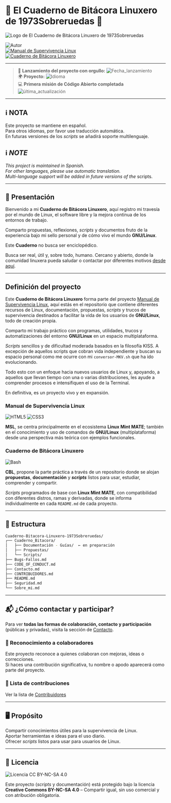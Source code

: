 # 🐧 El Cuaderno de Bitácora Linuxero de 1973Sobreruedas 🐧

![Logo de El Cuaderno de Bitácora Linuxero de 1973Sobreruedas](https://www.manualdesupervivencialinux.com/wp-content/uploads/2025/09/Logo2_CBL_x640.png)

![Autor](https://img.shields.io/badge/Autor-1973Sobreruedas-wheat?logo=Linux&logoColor=wheat)  
[![Manual de Supervivencia Linux](https://img.shields.io/badge/Proyecto-Manual_de_Supervivencia_Linux-wheat?logo=Wordpress&logoColor=wheat)](https://www.manualdesupervivencialinux.com)  
[![Cuaderno de Bitácora Linuxero](https://img.shields.io/badge/GitHub_--_Repositorio-Cuaderno_de_Bitácora_Linuxero-wheat?logo=github&logoColor=wheat)](https://github.com/1973Sobreruedas/Cuaderno-Bitacora-Linuxero-1973Sobreruedas)

---

> 🚀 **Lanzamiento del proyecto con orgullo:** ![Fecha_lanzamiento](https://img.shields.io/badge/Fecha-27_de_abril_de_2025-wheat?logo=googlecalendar&logoColor=wheat)  
> 🌍 **Proyecto:** ![Idioma](https://img.shields.io/badge/Español-wheat?logo=Academia&logoColor=black)  
> 💻 **Primera misión de Código Abierto completada**  
> ![última_actualización](https://img.shields.io/badge/Última_Actualización_del_README-08_·_oct_·_2025-slateblue?style=plastic&logo=datefns&logoColor=wheat)

---

## ℹ️ **NOTA**

Este proyecto se mantiene en español.  
Para otros idiomas, por favor use traducción automática.  
En futuras versiones de los *scripts* se añadirá soporte multilenguaje.

## ℹ️ *NOTE*

*This project is maintained in Spanish.*  
*For other languages, please use automatic translation.*  
*Multi-language support will be added in future versions of the* scripts.

---

## 🧾 Presentación

Bienvenido a mi **Cuaderno de Bitácora Linuxero**, aquí registro mi travesía por el mundo de Linux, el software libre y la mejora continua de los entornos de trabajo.

Comparto propuestas, reflexiones, *scripts* y documentos fruto de la experiencia bajo mi sello personal y de cómo vivo el mundo **GNU/Linux**.

Este **Cuaderno** no busca ser enciclopédico.

Busca ser real, útil y, sobre todo, humano. Cercano y abierto, donde la comunidad linuxera pueda saludar o contactar por diferentes motivos [desde aquí](https://www.manualdesupervivencialinux.com/cuaderno/).

---

## Definición del proyecto

Este **Cuaderno de Bitácora Linuxero** forma parte del proyecto [Manual de Supervivencia Linux](https://www.manualdesupervivenciaLinux.com), aquí estás en el repositorio que contiene diferentes recursos de Linux, documentación, propuestas, *scripts* y trucos de supervivencia destinados a facilitar la vida de los usuarios de **GNU/Linux**, todo de creación propia.

Comparto mi trabajo práctico con programas, utilidades, trucos y automatizaciones del entorno **GNU/Linux** en un espacio multiplataforma.

*Scripts* sencillos y de dificultad moderada basados en la filosofía KISS. A excepción de aquellos scripts que cobran vida independiente y buscan su espacio personal como me ocurre con mi `conversor-MKV.sh` que ha ido evolucionando.

Todo esto con un enfoque hacia nuevos usuarios de Linux y, apoyando, a aquellos que llevan tiempo con una o varias distribuciones, les ayude a comprender procesos e intensifiquen el uso de la Terminal.

En definitiva, es un proyecto vivo y en expansión.

### Manual de Supervivencia Linux

![HTML5](https://img.shields.io/badge/HTML5-Markup-E34F26?logo=html5&logoColor=wheat)
![CSS3](https://img.shields.io/badge/CSS3-Styles-1572B6?logo=css&logoColor=wheat)

**MSL**, se centra principalmente en el ecosistema **Linux Mint MATE**; también en el conocimiento y uso de comandos de **GNU/Linux** (multiplataforma) desde una perspectiva más teórica con ejemplos funcionales.

### Cuaderno de Bitácora Linuxero

![Bash](https://img.shields.io/badge/Bash-Shell-4EAA25?logo=gnubash&logoColor=wheat)

**CBL**, propone la parte práctica a través de un repositorio donde se alojan **propuestas**, **documentación** y **_scripts_** listos para usar, estudiar, comprender y compartir.

*Scripts* programados de base con **Linux Mint MATE**, con compatibilidad con diferentes distros, ramas y derivadas, donde se informa individualmente en cada `README.md` de cada proyecto.

---

## 🧬 Estructura

```bash
Cuaderno-Bitacora-Linuxero-1973Sobreruedas/  
┌── Cuaderno_Bitacora/  
│   ├── Documentación - Guías/  ← en preparación
│   ├── Propuestas/  
│   └── Scripts/  
├── Bugs-Fallos.md  
├── CODE_OF_CONDUCT.md  
├── Contacto.md  
├── CONTRIBUIDORES.md  
├── README.md  
├── Seguridad.md  
└── Sobre_mi.md
```

---

## 📬 ¿Cómo contactar y participar?

Para ver **todas las formas de colaboración, contacto y participación** (públicas y privadas), visita la sección de [Contacto](https://github.com/1973Sobreruedas/Cuaderno-Bitacora-Linuxero-1973Sobreruedas/blob/main/Contacto.md).

### 👥 Reconocimiento a colaboradores

Este proyecto reconoce a quienes colaboran con mejoras, ideas o correcciones.  
Si haces una contribución significativa, tu nombre o apodo aparecerá como parte del proyecto.

### 👥 Lista de contribuciones

Ver la lista de [Contribuidores](./CONTRIBUIDORES.md)

---

## 🖥️ Propósito

Compartir conocimientos útiles para la supervivencia de Linux.  
Aportar herramientas e ideas para el uso diario.  
Ofrecer *scripts* listos para usar para usuarios de Linux.

---

## 📜 Licencia

![Licencia CC BY-NC-SA 4.0](https://img.shields.io/badge/Licencia-CC_BY--NC--SA_4%2E0-wheat?logo=creativecommons&logoColor=wheat)

Este proyecto (*scripts* y documentación) está protegido bajo la licencia **Creative Commons BY-NC-SA 4.0** – Compartir igual, sin uso comercial y con atribución obligatoria.

